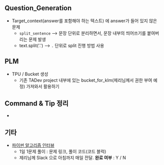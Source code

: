 ## Question_Generation

- Target_context(answer를 포함해야 하는 텍스트) 에 answer가 들어 있지 않은 문제
  - `split_sentence` --> 문장 단위로 분리하면서, 문장 내부의 띄어쓰기를 붙여버리는 문제 발생
  - text.split('.') --> `.` 단위로 split 진행 방법 사용



## PLM

- TPU / Bucket 생성 
  - 기존 TADev project 내부에 있는 bucket_for_klm(제리님께서 권한 부여 예정) 가져와서 활용하기




## Command & Tip 정리

- 




## 기타

- [파이썬 알고리즘 인터뷰](https://github.com/onlybooks/algorithm-interview)
  - 1일 1문제 풀이 : 문제 링크, 풀이 코드(코드 블럭)
  - 제리님께 Slack 으로 아침까지 매일 전달. **완료 여부** : Y / N
